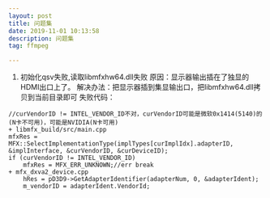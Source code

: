 ```yaml
---
layout: post
title: 问题集
date: 2019-11-01 10:13:58
description: 问题集
tag: ffmpeg

---
```



1. 初始化qsv失败,读取libmfxhw64.dll失败
原因：显示器输出插在了独显的HDMI出口上了。
解决办法：把显示器插到集显输出口，把libmfxhw64.dll拷贝到当前目录即可
失败代码：
```
//curVendorID != INTEL_VENDOR_ID不对，curVendorID可能是微软0x1414(5140)的(N卡不可用)，可能是NVIDIA(N卡可用)
+ libmfx_build/src/main.cpp
mfxRes = MFX::SelectImplementationType(implTypes[curImplIdx].adapterID, &implInterface, &curVendorID, &curDeviceID);
if (curVendorID != INTEL_VENDOR_ID)
    mfxRes = MFX_ERR_UNKNOWN;//err break 
+ mfx_dxva2_device.cpp
	hRes = pD3D9->GetAdapterIdentifier(adapterNum, 0, &adapterIdent);
	m_vendorID = adapterIdent.VendorId;
```